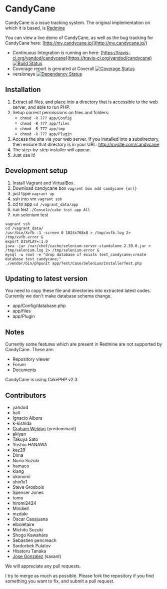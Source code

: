 # CandyCane #

CandyCane is a issue tracking system. The original implementation on which it is based, is [Redmine](http://www.redmine.org)

You can view a live demo of CandyCane, as well as the bug tracking for CandyCane here: [http://my.candycane.jp/](http://my.candycane.jp/)

* Continuous Integration is running on here: [https://travis-ci.org/yandod/candycane](https://travis-ci.org/yandod/candycane)
[![Build Status](https://travis-ci.org/yandod/candycane.png?branch=master)](https://travis-ci.org/yandod/candycane)
* Coverage report is genrated at Coverall [![Coverage Status](https://coveralls.io/repos/yandod/candycane/badge.png?branch=master)](https://coveralls.io/r/yandod/candycane)
* versioneye [![Dependency Status](https://www.versioneye.com/user/projects/51f0855e632bac469f03892f/badge.png)](https://www.versioneye.com/user/projects/51f0855e632bac469f03892f)

## Installation ##

1. Extract all files, and place into a directory that is accessible to the web server, and able to run PHP.
2. Setup correct permissions on files and folders:
	* `chmod -R 777 app/Config`
	* `chmod -R 777 app/files`
	* `chmod -R 777 app/tmp`
	* `chmod -R 777 app/Plugin`
3. Access the site via your web server. If you installed into a subdirectory, then ensure that directory is in your URL: http://mysite.com/candycane
4. The step-by-step installer will appear.
5. Just use it!

## Development setup ##

1. Install Vagrant and VirtualBox.
2. Download candycane box
	`vagrant box add candycane {url}`
3. just type `vagrant up`
4. ssh into vm
	`vagrant ssh`
5. cd to app
	`cd /vagrant_data/app`
6. run test
	`./Console/cake test app All`
7. run selenium test

```
vagrant ssh
cd /vagrant_data/
/usr/bin/Xvfb :1 -screen 0 1024x768x8 > /tmp/xvfb.log 2> /tmp/xvfb.error &
export DISPLAY=:1.0
java -jar /var/chef/cache/selenium-server-standalone-2.39.0.jar > /tmp/selenium.log 2> /tmp/selenium.error &
mysql -u root -e "drop database if exists test_candycane;create database test_candycane;"
./vendor/bin/phpunit app/Test/Case/Selenium/InstallerTest.php
```

## Updating to latest version ##

You need to copy these file and directories into extracted latest codes.
Currently we don't make database schema change.

- app/Config/database.php
- app/files
- app/Plugin


## Notes ##

Currently some features which are present in Redmine are not supported by CandyCane. These are:

- Repository viewer
- Forum
- Documents

CandyCane is using CakePHP v2.3.


## Contributors

- yandod
- halt
- Ignacio Albors
- k-kishida
- [Graham Weldon](http://grahamweldon.com) (predominant)
- akiyan
- Takuya Sato
- Yoshio HANAWA
- kaz29
- Dima
- Norio Suzuki
- hamaco
- kiang
- okonomi
- shin1x1
- Steve Grosbois
- Spenser Jones
- tomo
- hiromi2424
- Mindiell
- mzdakr
- Òscar Casajuana
- elboletaire
- Michito Suzuki
- Shogo Kawahara
- Sebastien pencreach
- Sardorbek Pulatov
- Hisateru Tanaka
- [Jose Gonzalez](http://josediazgonzalez.com) (savant)

We will appreciate any pull requests.

I try to merge as much as possible. Please fork the repository if you find something you want to fix, and submit a pull request.
